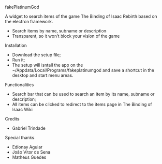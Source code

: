 fakePlatinumGod

A widget to search items of the game The Binding of Isaac Rebirth based on the electron framework.

- Search items by name, subname or description
- Transparent, so it won't block your vision of the game


Installation
- Download the setup file;
- Run it;
- The setup will isntall the app on the ~/Appdata/Local/Programs/fakeplatinumgod and save a shortcut in the desktop and start menu areas.


Functionalities
- Search bar that can be used to search an item by its name, subname or description;
- All items can be clicked to redirect to the items page in The Binding of Isaac Wiki

Credits
- Gabriel Trindade

Special thanks
- Edionay Aguiar
- João Vitor de Sena
- Matheus Guedes
